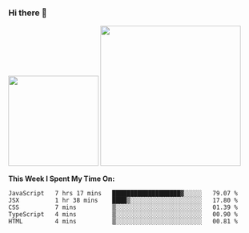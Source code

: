 ### Hi there 👋

<!--
**nestor22/nestor22** is a ✨ _special_ ✨ repository because its `README.md` (this file) appears on your GitHub profile.

Here are some ideas to get you started:

- 🔭 I’m currently working on ...
- 🌱 I’m currently learning ...
- 👯 I’m looking to collaborate on ...
- 🤔 I’m looking for help with ...
- 💬 Ask me about ...
- 📫 How to reach me: ...
- 😄 Pronouns: ...
- ⚡ Fun fact: ...
-->


<img height="180em" src="https://github-readme-stats.vercel.app/api?username=nestor22&show_icons=true&hide_border=true&&count_private=true&include_all_commits=true&theme=radical" />
<img height="280em" src="https://github-readme-stats.vercel.app/api/top-langs/?username=nestor22&layout=compact)](https://github.com/nestor22/github-readme-stats&theme=radical"  />



**This Week I Spent My Time On:**
<!--START_SECTION:waka-->
```text
JavaScript   7 hrs 17 mins   ███████████████████▓░░░░░   79.07 % 
JSX          1 hr 38 mins    ████▒░░░░░░░░░░░░░░░░░░░░   17.80 % 
CSS          7 mins          ▒░░░░░░░░░░░░░░░░░░░░░░░░   01.39 % 
TypeScript   4 mins          ▒░░░░░░░░░░░░░░░░░░░░░░░░   00.90 % 
HTML         4 mins          ▒░░░░░░░░░░░░░░░░░░░░░░░░   00.81 % 
```
<!--END_SECTION:waka-->


